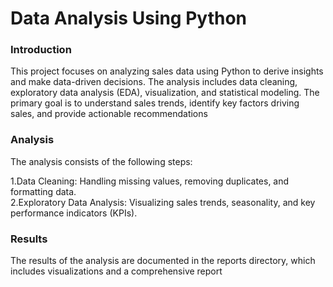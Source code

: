 # Data Analysis Using Python

### Introduction
This project focuses on analyzing sales data using Python to derive insights and make data-driven decisions. The analysis includes data cleaning, exploratory data analysis (EDA), visualization, and statistical modeling. The primary goal is to understand sales trends, identify key factors driving sales, and provide actionable recommendations

### Analysis
The analysis consists of the following steps:
<br>

1.Data Cleaning: Handling missing values, removing duplicates, and formatting data.
<br>
2.Exploratory Data Analysis: Visualizing sales trends, seasonality, and key performance indicators (KPIs).

### Results
The results of the analysis are documented in the reports directory, which includes visualizations and a comprehensive report
